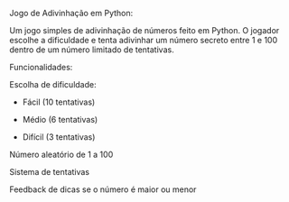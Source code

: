 Jogo de Adivinhação em Python:

Um jogo simples de adivinhação de números feito em Python. O jogador escolhe a dificuldade e tenta adivinhar um número secreto entre 1 e 100 dentro de um número limitado de tentativas.

Funcionalidades:

Escolha de dificuldade:

- Fácil (10 tentativas)

- Médio (6 tentativas)

- Difícil (3 tentativas)

Número aleatório de 1 a 100

Sistema de tentativas

Feedback de dicas se o número é maior ou menor
